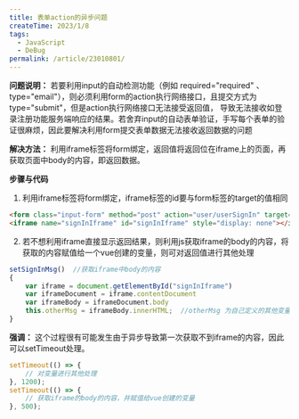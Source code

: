 ```yaml
---
title: 表单action的异步问题
createTime: 2023/1/8
tags:
  - JavaScript
  - DeBug
permalink: /article/23010801/
---
```


**问题说明：** 若要利用input的自动检测功能（例如 <span class="markdown-text-background-color">required="required"</span> 、<span class="markdown-text-background-color">type="email"</span>），则必须利用form的action执行网络接口，且提交方式为type="submit"，但是action执行网络接口无法接受返回值， 导致无法接收如登录注册功能服务端响应的结果。若舍弃input的自动表单验证，手写每个表单的验证很麻烦，因此要解决利用form提交表单数据无法接收返回数据的问题

**解决方法：** 利用iframe标签将form绑定，返回值将返回位在iframe上的页面，再获取页面中body的内容，即返回数据。

**步骤与代码**

1. 利用iframe标签将form绑定，iframe标签的id要与form标签的target的值相同

```html
<form class="input-form" method="post" action="user/userSignIn" target="signInIframe">
<iframe name="signInIframe" id="signInIframe" style="display: none"></iframe>
```
2. 若不想利用iframe直接显示返回结果，则利用js获取iframe的body的内容，将获取的内容赋值给一个vue创建的变量，则可对返回值进行其他处理
```js
setSignInMsg()  //获取iframe中body的内容
{
    var iframe = document.getElementById("signInIframe")
    var iframeDocument = iframe.contentDocument
    var iframeBody = iframeDocument.body
    this.otherMsg = iframeBody.innerHTML;  //otherMsg 为自己定义的其他变量
}
```
**强调：** 这个过程很有可能发生由于异步导致第一次获取不到iframe的内容，因此可以setTimeout处理。
```js
setTimeout(() => {
    // 对变量进行其他处理
}, 1200);
setTimeout(() => {
    // 获取iframe的body的内容，并赋值给vue创建的变量
}, 500);
```

